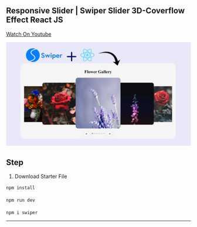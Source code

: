 ## Responsive Slider | Swiper Slider 3D-Coverflow Effect React JS

[Watch On Youtube](https://youtu.be/OtqxDT0IlHI)

![thumbnail](thumbnail.png)

## Step

1. Download Starter File

```javascript
npm install

npm run dev

npm i swiper
```

---
